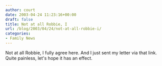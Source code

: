 ```yaml
---
author: court
date: 2003-04-24 11:23:16+00:00
draft: false
title: Not at all Robbie, I
url: /blog/2003/04/24/not-at-all-robbie-i/
categories:
- Family News
---
```


Not at all Robbie, I fully agree here.  And I just sent my letter via that link.  Quite painless, let's hope it has an effect.
